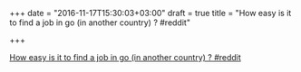 +++
date = "2016-11-17T15:30:03+03:00"
draft = true
title = "How easy is it to find a job in go (in another country) ?  #reddit"

+++

<p><a href="https://t.co/OepyNOUwr1">How easy is it to find a job in go (in another country) ?  #reddit</a></p>
